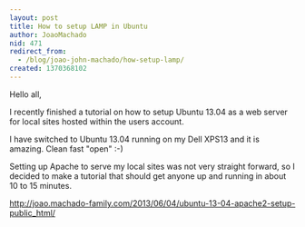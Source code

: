 ```yaml
---
layout: post
title: How to setup LAMP in Ubuntu
author: JoaoMachado
nid: 471
redirect_from:
  - /blog/joao-john-machado/how-setup-lamp/
created: 1370368102
---
```

Hello all, 

I recently finished a tutorial on how to setup Ubuntu 13.04 as a web server for local sites hosted within the users account. 

I have switched to Ubuntu 13.04 running on my Dell XPS13 and it is amazing. Clean fast "open" :-)

Setting up Apache to serve my local sites was not very straight forward, so I decided to make a tutorial that should get anyone up and running in about 10 to 15 minutes.



<a href="http://joao.machado-family.com/2013/06/04/ubuntu-13-04-apache2-setup-public_html/" target="_blank">http://joao.machado-family.com/2013/06/04/ubuntu-13-04-apache2-setup-public_html/</a>
